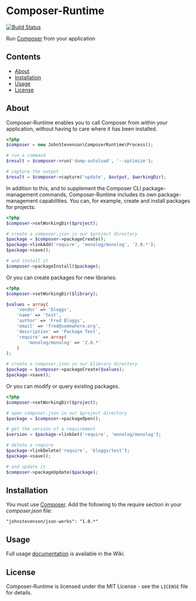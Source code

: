 Composer-Runtime
================

[![Build Status](https://travis-ci.org/johnstevenson/composer-runtime.png?branch=master)](https://travis-ci.org/johnstevenson/composer-runtime)

Run [Composer][composer] from your application

## Contents
* [About](#About)
* [Installation](#Installation)
* [Usage](#Usage)
* [License](#License)

<a name="About"></a>
## About
Composer-Runtime enables you to call Composer from within your application, without having to care where it has been installed.

```php
<?php
$composer = new JohnStevenson\ComposerRuntime\Process();

# run a command
$result = $composer->run('dump-autoload', '--optimize');

# capture the output
$result = $composer->capture('update', $output, $workingDir);
```

In addition to this, and to supplement the Composer CLI package-management commands, Composer-Runtime includes its own package-management capabilities. You can, for example, create and install packages for projects:

```php
<?php
$composer->setWorkingDir($project);

# create a composer.json in our $project directory
$package = $composer->packageCreate();
$package->linkAdd('require', 'monolog/monolog', '2.0.*');
$package->save();

# and install it
$composer->packageInstall($package);
```

Or you can create packages for new libraries:

```php
<?php
$composer->setWorkingDir($library);

$values = array(
    'vendor' => 'bloggs',
    'name' => 'test',
    'author' => 'Fred Bloggs',
    'email' => 'fred@somewhere.org',
    'description' => 'Package Test',
    'require' => array(
        'monolog/monolog' => '2.0.*'
    )
);

# create a composer.json in our $library directory
$package = $composer->packageCreate($values);
$package->save();

```

Or you can modify or query existing packages.

```php
<?php
$composer->setWorkingDir($project);

# open composer.json in our $project directory
$package = $composer->packageOpen();

# get the version of a requirement
$version = $package->linkGet('require', 'monolog/monolog');

# delete a require
$package->linkDelete('require', 'bloggs/test');
$package->save();

# and update it
$composer->packageUpdate($package);
```

<a name="Installation"></a>
## Installation
You must use [Composer][composer]. Add the following to the require section in your *composer.json* file:

```
"johnstevenson/json-works": "1.0.*"
```

<a name="Usage"></a>
## Usage

Full usage [documentation][wiki] is available in the Wiki.

<a name="License"></a>
## License

Composer-Runtime is licensed under the MIT License - see the `LICENSE` file for details.

[composer]: http://getcomposer.org
[wiki]:https://github.com/johnstevenson/composer-runtime/wiki/Home

